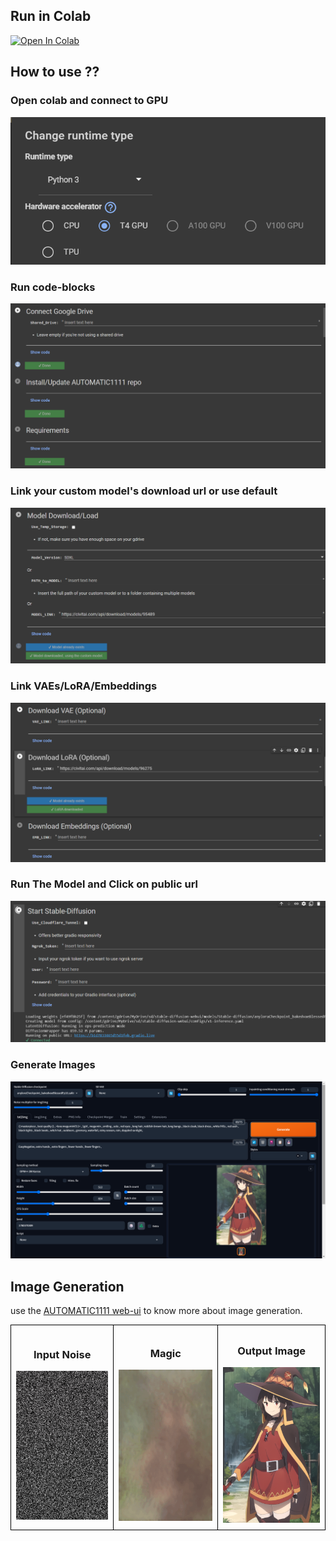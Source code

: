 ## Run in Colab

[![Open In Colab](https://colab.research.google.com/assets/colab-badge.svg)](https://colab.research.google.com/github/PrajasW/fast-stable-diffusion/blob/main/fast_stable_diffusion_AUTOMATIC1111.ipynb)

## How to use ??
### Open colab and connect to GPU
![](https://github.com/PrajasW/fast-stable-diffusion/blob/main/Images/gpu.png)
### Run code-blocks
![](https://github.com/PrajasW/fast-stable-diffusion/blob/main/Images/colab-page.png)
### Link your custom model's download url or use default
![](https://github.com/PrajasW/fast-stable-diffusion/blob/main/Images/model_download.png)
### Link VAEs/LoRA/Embeddings
![](https://github.com/PrajasW/fast-stable-diffusion/blob/main/Images/vae.png)
### Run The Model and Click on public url
![](https://github.com/PrajasW/fast-stable-diffusion/blob/main/Images/publicurl.png)
### Generate Images
![](https://github.com/PrajasW/fast-stable-diffusion/blob/main/Images/webui.png)

## Image Generation
use the [AUTOMATIC1111 web-ui](https://github.com/AUTOMATIC1111/stable-diffusion-webui) to know more about image generation.

<table style="border-collapse: collapse; width: 100%;">
  <tr>
    <td style="border: 1px solid black; padding: 8px; text-align: center;">
      <h3>Input Noise</h3>
      <img src="https://github.com/PrajasW/fast-stable-diffusion/blob/main/Images/noise.png" alt="noise" style="max-width: 100%; height: auto;">
    </td>
    <td style="border: 1px solid black; padding: 8px; text-align: center;">
      <h3>Magic</h3>
      <img src="https://github.com/PrajasW/fast-stable-diffusion/blob/main/Images/megumin-transformation.gif" alt="transformation" style="max-width: 100%; height: auto;">
    </td>
    <td style="border: 1px solid black; padding: 8px; text-align: center;">
      <h3>Output Image</h3>
      <img src="https://github.com/PrajasW/fast-stable-diffusion/blob/main/Images/megumin.png" alt="output" style="max-width: 100%; height: auto;">
    </td>
  </tr>
</table>
